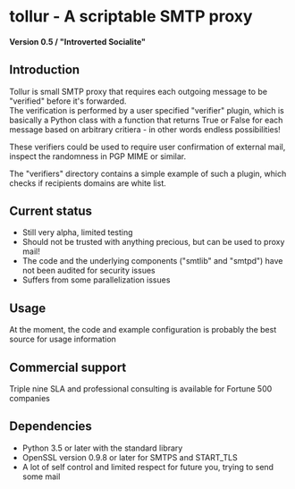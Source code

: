 # tollur - A scriptable SMTP proxy
#### Version 0.5 / "Introverted Socialite"

## Introduction
Tollur is small SMTP proxy that requires each outgoing message to be "verified" before it's forwarded.  
The verification is performed by a user specified "verifier" plugin, which is basically a Python class with a function that returns True or False for each message based on arbitrary critiera - in other words endless possibilities!

These verifiers could be used to require user confirmation of external mail, inspect the randomness in PGP MIME or similar.  

The "verifiers" directory contains a simple example of such a plugin, which checks if recipients domains are white list.  


## Current status
- Still very alpha, limited testing
- Should not be trusted with anything precious, but can be used to proxy mail!
- The code and the underlying components ("smtlib" and "smtpd") have not been audited for security issues
- Suffers from some parallelization issues


## Usage
At the moment, the code and example configuration is probably the best source for usage information


## Commercial support
Triple nine SLA and professional consulting is available for Fortune 500 companies


## Dependencies
- Python 3.5 or later with the standard library
- OpenSSL version 0.9.8 or later for SMTPS and START_TLS
- A lot of self control and limited respect for future you, trying to send some mail

